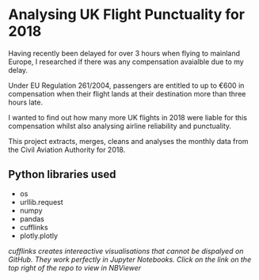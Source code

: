 # Analysing UK Flight Punctuality for 2018

Having recently been delayed for over 3 hours when flying to mainland Europe, I researched if there was any compensation avaialble due to my delay. 

Under EU Regulation 261/2004, passengers are entitled to up to €600 in compensation when their flight lands at their destination more than three hours late. 

I wanted to find out how many more UK flights in 2018 were liable for this compensation whilst also analysing airline reliability and punctuality.

This project extracts, merges, cleans and analyses the monthly data from the Civil Aviation Authority for 2018.

## Python libraries used
- os
- urllib.request
- numpy
- pandas
- cufflinks
- plotly.plotly


*cufflinks creates intereactive visualisations that cannot be dispalyed on GitHub. They work perfectly in Jupyter Notebooks.
Click on the link on the top right of the repo to view in NBViewer*
